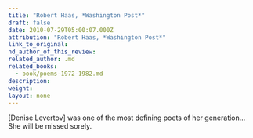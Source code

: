 ```yaml
---
title: "Robert Haas, *Washington Post*"
draft: false
date: 2010-07-29T05:00:07.000Z
attribution: "Robert Haas, *Washington Post*"
link_to_original:
nd_author_of_this_review:
related_author: .md
related_books:
  - book/poems-1972-1982.md
description:
weight:
layout: none
---
```

[Denise Levertov] was one of the most defining poets of her generation... She will be missed sorely.

